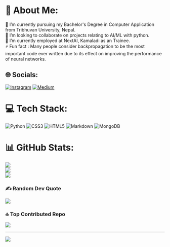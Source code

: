 # 💫 About Me:
🔭 I’m currently pursuing my Bachelor's Degree in Computer Application from Tribhuvan University, Nepal.<br>👯 I’m looking to collaborate on projects relating to AI/ML with python.<br>🤝 I’m currently employed at NextAI, Kamaladi as an Trainee.<br>⚡ Fun fact : Many people consider backpropagation to be the most important code ever written due to its effect on improving the performance of neural networks.


## 🌐 Socials:
[![Instagram](https://img.shields.io/badge/Instagram-%23E4405F.svg?logo=Instagram&logoColor=white)](https://instagram.com/definitelynotapil) [![Medium](https://img.shields.io/badge/Medium-12100E?logo=medium&logoColor=white)](https://medium.com/@@apilisadhikari) 

# 💻 Tech Stack:
![Python](https://img.shields.io/badge/python-3670A0?style=for-the-badge&logo=python&logoColor=ffdd54) ![CSS3](https://img.shields.io/badge/css3-%231572B6.svg?style=for-the-badge&logo=css3&logoColor=white) ![HTML5](https://img.shields.io/badge/html5-%23E34F26.svg?style=for-the-badge&logo=html5&logoColor=white) ![Markdown](https://img.shields.io/badge/markdown-%23000000.svg?style=for-the-badge&logo=markdown&logoColor=white) ![MongoDB](https://img.shields.io/badge/MongoDB-%234ea94b.svg?style=for-the-badge&logo=mongodb&logoColor=white)
# 📊 GitHub Stats:
![](https://github-readme-stats.vercel.app/api?username=Apil120&theme=dark&hide_border=false&include_all_commits=true&count_private=true)<br/>
![](https://github-readme-streak-stats.herokuapp.com/?user=Apil120&theme=dark&hide_border=false)<br/>
![](https://github-readme-stats.vercel.app/api/top-langs/?username=Apil120&theme=dark&hide_border=false&include_all_commits=true&count_private=true&layout=compact)

### ✍️ Random Dev Quote
![](https://quotes-github-readme.vercel.app/api?type=horizontal&theme=radical)

### 🔝 Top Contributed Repo
![](https://github-contributor-stats.vercel.app/api?username=Apil120&limit=5&theme=dark&combine_all_yearly_contributions=true)

---
[![](https://visitcount.itsvg.in/api?id=Apil120&icon=0&color=0)](https://visitcount.itsvg.in)

<!-- Proudly created with GPRM ( https://gprm.itsvg.in ) -->

